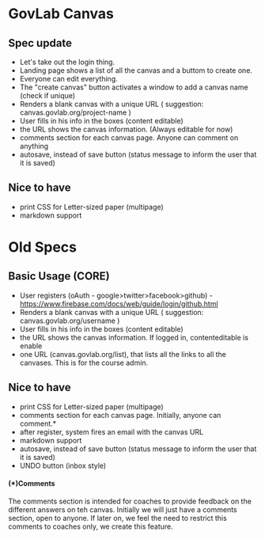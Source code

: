 # GovLab Canvas

## Spec update
- Let's take out the login thing. 
- Landing page shows a list of all the canvas and a buttom to create one.
- Everyone can edit everything.
- The "create canvas" button activates a window to add a canvas name (check if unique)
- Renders a blank canvas with a unique URL ( suggestion: canvas.govlab.org/project-name )
- User fills in his info in the boxes (content editable)
- the URL shows the canvas information. (Always editable for now)
- comments section for each canvas page. Anyone can comment on anything
- autosave, instead of save button (status message to inform the user that it is saved)

## Nice to have
- print CSS for Letter-sized paper (multipage)
- markdown support



# Old Specs

## Basic Usage (CORE)

- User registers (oAuth - google>twitter>facebook>github) - https://www.firebase.com/docs/web/guide/login/github.html
- Renders a blank canvas with a unique URL ( suggestion: canvas.govlab.org/username )
- User fills in his info in the boxes (content editable)
- the URL shows the canvas information. If logged in, contenteditable is enable
- one URL (canvas.govlab.org/list), that lists all the links to all the canvases. This is for the course admin.

## Nice to have

- print CSS for Letter-sized paper (multipage)
- comments section for each canvas page. Initially, anyone can comment.*
- after register, system fires an email with the canvas URL
- markdown support
- autosave, instead of save button (status message to inform the user that it is saved)
- UNDO button (inbox style)


#### (*)Comments

The comments section is intended for coaches to provide feedback on the different answers on teh canvas. Initially we will just have a comments section, open to anyone. If later on, we feel the need to restrict this comments to coaches only, we create this feature.  
